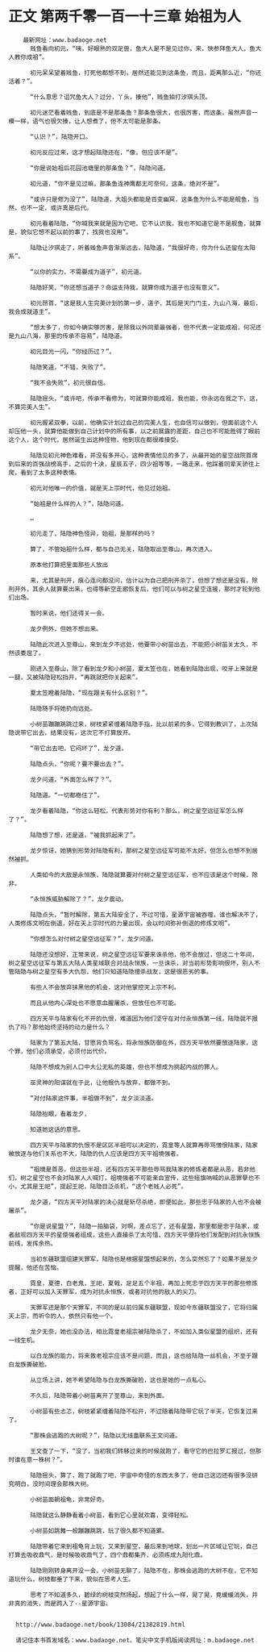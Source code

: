 # 正文 第两千零一百一十三章 始祖为人
        最新网址：www.badaoge.net
          贱鱼看向初元，“咦，好眼熟的双足兽，鱼大人是不是见过你，来，快参拜鱼大人，鱼大人教你成祖”。
      
          初元呆呆望着贱鱼，打死他都想不到，居然还能见到这条鱼，而且，距离那么近，“你还活着？”。
      
          “什么意思？诅咒鱼大人？过分，丫头，揍他”，贱鱼拍打汐琪头顶。
      
          初元迷茫看着贱鱼，到底是不是那条鱼？那条鱼很大，也很厉害，而这条，虽然声音一模一样，语气也很欠揍，让人想煮了，但不太可能是那条。
      
          “认识？”，陆隐开口。
      
          初元反应过来，这才想起陆隐还在，“像，但应该不是”。
      
          “你是说始祖后花园池塘里的那条鱼？”，陆隐问道。
      
          初元道，“你不是见过嘛，那条鱼连神鹰都无可奈何，这条，绝对不是”。
      
          “或许只是修为没了”，陆隐道，大姐头都能是百变幽冥，这条鱼为什么不能是舰鱼，当然，也不一定，或许真是后代。
      
          初元看着陆隐，“你喊我来就是因为它吧，它不认识我，我也不知道它是不是舰鱼，就算是，貌似它想不起以前的事了，找我也没用”。
      
          陆隐让汐琪走了，听着贱鱼声音渐渐远去，陆隐道，“我很好奇，你为什么还留在太阳系”。
      
          “以你的实力，不需要成为道子”，初元道。
      
          陆隐好笑，“你还想当道子？命运支持我，就算你成为道子也没有意义”。
      
          初元昂首，“这是我人生完美计划的第一步，道子，其后是天门门主，九山八海，最后，我会成就道主”。
      
          “想太多了，你如今确实够厉害，是除我以外同辈最强者，但不代表一定能成祖，何况还是九山八海，那里的传承不容易”，陆隐道。
      
          初元目光一闪，“你经历过？”。
      
          陆隐笑道，“不错，失败了”。
      
          “我不会失败”，初元很自信。
      
          陆隐摇头，“或许吧，传承不看修为，可就算你能成祖，我也能，你永远在我之下，这，不算完美人生”。
      
          初元握紧双拳，以前，他确实计划过自己的完美人生，也自信可以做到，但面前这个人却压他一头，就算他能做到自己计划中的所有事，以之前展露的差距，自己也不可能胜得了眼前这个人，这个时代，居然诞生出这种怪物，他到现在都很难接受。
      
          陆隐见初元神色难看，并没有多开心，这种表情他见的多了，从最开始的星空战院首席到后来的百强战榜高手，之后的十决，星辰五子，四少祖等等，一路走来，他踩着同辈天骄往上爬，看到了太多这种表情。
      
          初元对他唯一的价值，就是天上宗时代，他见过始祖。
      
          “始祖是什么样的人？”，陆隐问道。
      
          …
      
          初元走了，陆隐神色怪异，始祖，是那样的吗？
      
          算了，不管始祖什么样，都与自己无关，陆隐取出至尊山，再次进入。
      
          原本他打算把里面那些人放出
      
          来，尤其是刑开，痕心连问都没问，估计以为自己把刑开杀了，但想了想还是没有，除刑开外，其余人就算要出来，也得等新空走廊恢复后，他们可以与树之星空连接，那时才轮到他们出场。
      
          暂时来说，他们还得关一会。
      
          龙夕例外，但她不想出来。
      
          陆隐此次进入至尊山，来到龙夕不远处，他要带小树苗出去，不能把小树苗关太久，不然该委屈了。
      
          刚进入至尊山，除了看到龙夕和小树苗，夏太笠也在，她看到陆隐出现，咬牙上来就是一腿，又被陆隐轻松挡开，“再跳就把你关起来”。
      
          夏太笠瞪着陆隐，“现在跟关有什么区别？”。
      
          陆隐随手将她扔向远处。
      
          小树苗蹦蹦跳跳过来，树枝紧紧缠着陆隐手指，比以前紧的多，它得到教训了，上次陆隐说带它出去，结果没有，这次它不打算放开。
      
          “带它出去吧，它闷坏了”，龙夕道。
      
          陆隐点头，“你呢？要不要出去？”。
      
          龙夕问道，“外面怎么样了？”。
      
          陆隐道。“一切都稳住了”。
      
          龙夕看着陆隐，“你这么轻松，代表形势对你有利？那么，树之星空远征军怎么样了？”。
      
          陆隐想了想，还是道，“被我抓起来了”。
      
          龙夕惊讶，她猜到形势对陆隐有利，那树之星空远征军可能不太好，但怎么也想不到居然被抓。
      
          人类如今的大敌是永恒族，陆隐就算要对付树之星空远征军，也不应该是这个时候，除非。
      
          “永恒族威胁解除了？”，龙夕震动。
      
          陆隐点头，“暂时解除，第五大陆安全了，不过可惜，星源宇宙被吞噬，谁也解决不了，人类修炼文明在倒退，好在天上宗时代的力量出现，会以时间弥补倒退的修炼文明”。
      
          “你想怎么对付树之星空远征军？”，龙夕问道。
      
          陆隐还没想好，正常来说，树之星空远征军要来诛杀他，他不会放过，但这二十年间，树之星空远征军与第五大陆人类星域联合对战永恒族，一旦诛杀，对当前形势影响很坏，别人不管陆隐与树之星空有多大仇怨，他们只知道陆隐擅杀战友，这是很恶劣的事。
      
          有些人不会放弃抹黑他的机会，这对他掌控天上宗不利。
      
          而且从他内心深处也不愿意血腥屠杀，但放任也不可能。
      
          四方天平与陆家有化不开的仇恨，难道因为他们坚守在对付永恒族第一线，陆隐就不报仇了吗？那他始终坚持的动力是什么？
      
          陆家为了第五大陆，甘愿背负骂名，将永恒族防御在外，四方天平依然要放逐陆家，这个罪，他们必须承受，必须付出代价。
      
          陆隐不想成为别人口中大公无私的英雄，但也不想成为挑起内战的罪人。
      
          巫灵神的阳谋就在于此，让他报仇与放弃，都做不到。
      
          “对付陆家这件事，半祖做不到”，龙夕淡淡道。
      
          陆隐抬眼，看着龙夕，
      
          知道她这话的意思。
      
          四方天平与陆家的仇恨不是区区半祖可以决定的，霓皇等人就算再辱骂憎恨陆家，陆家被放逐与他们关系也不大，陆隐的仇人应该是四方天平祖境强者。
      
          “祖境是首恶，但这些半祖，还有四方天平那些辱骂我陆家的修炼者都是从恶，若非他们，树之星空也不会对陆家人人喊打，祖境强者不可能亲自宣传，这些摇旗呐喊的从恶罪孽也不小，尤其是王祀”，提起王祀，陆隐目泛杀机，“这个老贱人必死”。
      
          龙夕道，“四方天平对陆家的决心就是斩尽杀绝，即便如此，那些忠于陆家的人也不会被屠杀”。
      
          “你是说星盟？”，陆隐一拍脑袋，对啊，差点忘了，还有星盟，那里都是忠于陆家，或者敌视四方天平的星使强者组成，这些人直接杀了太可惜，四方天平便将他们发配到对抗永恒族前线，发挥余热。
      
          当初东疆联盟组建天罪军，陆隐也是根据星盟想起来的，怎么突然忘了？如果不是龙夕提醒，他还在苦恼。
      
          霓皇，夏德，白老鬼，王祀，夏戟，足足五个半祖，再加上死忠于四方天平的那些修炼者，正好可以加入天罪军，成为对抗永恒族，或者对抗他的敌人的尖刀。
      
          天罪军还是那个天罪军，不同的是以前归属东疆联盟，现如今东疆联盟没了，它将归属天上宗，而听令的人，依然只有他一个。
      
          龙夕无奈，她也没办法，相比霓皇老祖宗被陆隐杀了，不如加入类似星盟的组织，还有一线生机。
      
          以白龙族的能力，将来救老祖宗应该不是问题，而且，这也给陆隐一丝机会，不至于跟白龙族撕破脸。
      
          从立场上讲，她不希望陆隐与白龙族撕破脸，这也是她的一点私心。
      
          不久后，陆隐带着小树苗离开了至尊山，来到外面。
      
          小树苗有些忐忑，树枝紧紧缠着陆隐不松开，不过随着陆隐带它玩了半天，它恢复过来了。
      
          “那株会逃跑的大树呢？”，陆隐以无线蛊联系王文问道。
      
          王文查了一下，“没了，当初我们转移过来的时候就跑了，看守它的巴拉罗汇报过，但那时谁在意一株树？”。
      
          陆隐摇头，算了，跑了就跑了吧，宇宙中奇怪的东西太多了，他自己这边还有很多没研究明白，没时间理会那株大树。
      
          小树苗面朝祖龟，非常好奇。
      
          陆隐就这么静静看着小树苗，看到它心里就欢喜，变得轻松。
      
          小树苗如跳舞一般蹦蹦跳跳，玩了很久都不知道累。
      
          陆隐带着它来到祖龟背上玩，又来到星空，最后来到地球，划出一片区域让它玩，自己打算去吸收鼎气，是时候吸收鼎气了，四个鼎都集齐，必须练成九阳化鼎。
      
          陆隐刚刚转身离开没一会，小树苗无聊了，陆隐不在，那株会逃跑的大树不在，它不知道玩什么，树枝都垂了下来，貌似在思考人生。
      
          思考了不知道多久，碧绿的树枝突然扬起，想起了什么一样，晃了晃，竟缓缓消失，并非真的消失，而是跨入了--星源宇宙。
      
      
      http://www.badaoge.net/book/13084/21382819.html
      
      请记住本书首发域名：www.badaoge.net。笔尖中文手机版阅读网址：m.badaoge.net